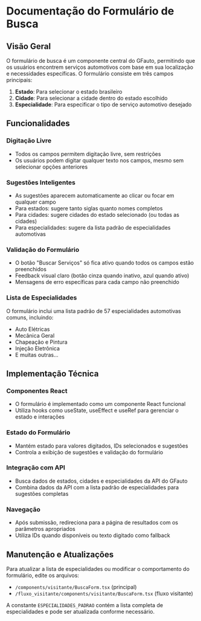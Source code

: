 # Documentação do Formulário de Busca

## Visão Geral

O formulário de busca é um componente central do GFauto, permitindo que os usuários encontrem serviços automotivos com base em sua localização e necessidades específicas. O formulário consiste em três campos principais:

1. **Estado**: Para selecionar o estado brasileiro
2. **Cidade**: Para selecionar a cidade dentro do estado escolhido
3. **Especialidade**: Para especificar o tipo de serviço automotivo desejado

## Funcionalidades

### Digitação Livre
- Todos os campos permitem digitação livre, sem restrições
- Os usuários podem digitar qualquer texto nos campos, mesmo sem selecionar opções anteriores

### Sugestões Inteligentes
- As sugestões aparecem automaticamente ao clicar ou focar em qualquer campo
- Para estados: sugere tanto siglas quanto nomes completos
- Para cidades: sugere cidades do estado selecionado (ou todas as cidades)
- Para especialidades: sugere da lista padrão de especialidades automotivas

### Validação do Formulário
- O botão "Buscar Serviços" só fica ativo quando todos os campos estão preenchidos
- Feedback visual claro (botão cinza quando inativo, azul quando ativo)
- Mensagens de erro específicas para cada campo não preenchido

### Lista de Especialidades
O formulário inclui uma lista padrão de 57 especialidades automotivas comuns, incluindo:
- Auto Elétricas
- Mecânica Geral
- Chapeação e Pintura
- Injeção Eletrônica
- E muitas outras...

## Implementação Técnica

### Componentes React
- O formulário é implementado como um componente React funcional
- Utiliza hooks como useState, useEffect e useRef para gerenciar o estado e interações

### Estado do Formulário
- Mantém estado para valores digitados, IDs selecionados e sugestões
- Controla a exibição de sugestões e validação do formulário

### Integração com API
- Busca dados de estados, cidades e especialidades da API do GFauto
- Combina dados da API com a lista padrão de especialidades para sugestões completas

### Navegação
- Após submissão, redireciona para a página de resultados com os parâmetros apropriados
- Utiliza IDs quando disponíveis ou texto digitado como fallback

## Manutenção e Atualizações

Para atualizar a lista de especialidades ou modificar o comportamento do formulário, edite os arquivos:
- `/components/visitante/BuscaForm.tsx` (principal)
- `/fluxo_visitante/components/visitante/BuscaForm.tsx` (fluxo visitante)

A constante `ESPECIALIDADES_PADRAO` contém a lista completa de especialidades e pode ser atualizada conforme necessário.
